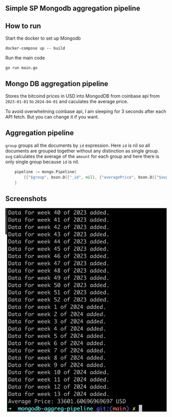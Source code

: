 ## Simple SP Mongodb aggregation pipeline

## How to run

Start the docker to set up Mongodb

```shell
docker-compose up -- build
```

Run the main code

```shell
go run main.go
```

## Mongo DB aggregation pipeline

Stores the bitcoind prices in USD into MongodDB from coinbase api from
`2023-01-01` to `2024-04-01` and caculates the average price.

To avoid overwhelming coinbase api, I am sleeping for 3 seconds after each
API fetch. But you can change it if you want.

## Aggregation pipeline

`group` groups all the documents by `id` expression. Here `id` is nil
so all documents are grouped together without any distinction as single group.
`avg` calculates the average of the `amount` for each group and here there is
only single group because `id` is nil.

```go
	pipeline := mongo.Pipeline{
		{{"$group", bson.D{{"_id", nil}, {"averagePrice", bson.D{{"$avg", "$amount"}}}}}},
	}
```

## Screenshots

![mongodb aggregation pipeline](screenshots/mongodb-pipeline.jpg)
